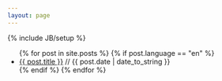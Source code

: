 ```yaml
---
layout: page
---
```

{% include JB/setup %}

<ul class="posts">
  {% for post in site.posts %}
    {% if post.language == "en" %}
    <li><a href="{{ BASE_PATH }}{{ post.url }}">{{ post.title }}</a> // <span class="date">{{ post.date | date_to_string }}</span></li>
    {% endif %}
  {% endfor %}
</ul>

